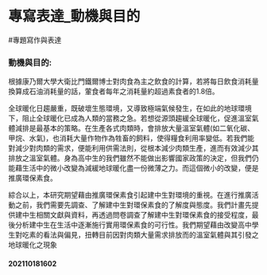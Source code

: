 # 專寫表達_動機與目的
#專題寫作與表達      

### 動機與目的: 
根據康乃爾大學大衛比門鐵爾博士對肉食為主之飲食的計算，若將每日飲食消耗量換算成石油消耗量的話，葷食者每年之消耗量約超過素食者的1.8倍。

全球暖化日趨嚴重，既破壞生態環境，又導致極端氣候發生，在如此的地球環境下，阻止全球暖化已成為人類的當務之急。若想從源頭趨緩全球暖化，促進溫室氣體減排是最基本的策略。在生產各式肉類時，會排放大量溫室氣體(如二氧化碳、甲烷、水氣)，也消耗大量作物作為牲畜的飼料，使得糧食利用率變低。若我們能對減少對肉類的需求，便能利用供需法則，從根本減少肉類生產，進而有效減少其排放之溫室氣體。身為高中生的我們雖然不能做出影響國家政策的決定，但我們仍能藉生活中的微小改變為減緩地球暖化盡一份微薄之力。而這個微小的改變，便是推廣環保素食。

綜合以上，本研究期望藉由推廣環保素食引起建中生對環境的重視。在進行推廣活動之前，我們需要先調查、了解建中生對環保素食的了解度與態度。我們計畫先提供建中生相關文獻與資料，再透過問卷調查了解建中生對環保素食的接受程度，最後分析建中生在生活中逐漸施行實用環保素食的可行性。我們期望藉由改變高中學生對吃素的看法與偏見，扭轉目前因對肉類大量需求排放而的溫室氣體與其引發之地球暖化之現象

#### 202110181602
